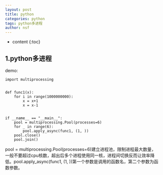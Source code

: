 ```yaml
---
layout: post
title: python
categories: python
tags: python多进程
author: nsf
---
```


* content
{:toc}




## 1.python多进程

demo:

```
import multiprocessing


def func1(x):
    for i in range(1000000000):
        x = x+1
        x = x-1


if __name__ == "__main__":
    pool = multiprocessing.Pool(processes=6)
    for _ in range(6):
        pool.apply_async(func1, (1, ))
    pool.close()
    pool.join()
```

pool = multiprocessing.Pool(processes=6)建立进程池，限制进程最大数量，一般不要超过cpu核数，超出后多个进程使用同一核，进程间切换反而让效率降低。pool.apply_async(func1, (1, ))第一个参数是调用的函数名，第二个参数为函数参数。

